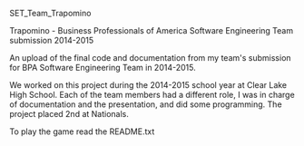 SET_Team_Trapomino

Trapomino - Business Professionals of America Software Engineering Team submission 2014-2015

An upload of the final code and documentation from my team's submission for BPA Software Engineering Team in 2014-2015.

We worked on this project during the 2014-2015 school year at Clear Lake High School. Each of the team members had a different role, I was in charge of documentation and the presentation, and did some programming. The project placed 2nd at Nationals.

To play the game read the README.txt

